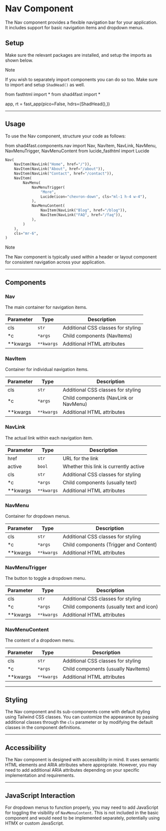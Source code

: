 # Nav Component

The Nav component provides a flexible navigation bar for your application. It includes support for basic navigation items and dropdown menus.

## Setup

Make sure the relevant packages are installed, and setup the imports as shown below.

> [!NOTE]
> If you wish to separately import components you can do so too. Make sure to import and setup `ShadHead()` as well.

from fasthtml import *
from shad4fast import *

app, rt = fast_app(pico=False, hdrs=(ShadHead(),))

---

## Usage

To use the Nav component, structure your code as follows:

from shad4fast.components.nav import Nav, NavItem, NavLink, NavMenu, NavMenuTrigger, NavMenuContent
from lucide_fasthtml import Lucide

```python
Nav(
    NavItem(NavLink("Home", href="/")),
    NavItem(NavLink("About", href="/about")),
    NavItem(NavLink("Contact", href="/contact")),
    NavItem(
        NavMenu(
            NavMenuTrigger(
                "More",
                Lucide(icon="chevron-down", cls="ml-1 h-4 w-4"),
            ),
            NavMenuContent(
                NavItem(NavLink("Blog", href="/blog")),
                NavItem(NavLink("FAQ", href="/faq")),
            ),
        )
    ),
    cls="mr-6",
)
```

> [!NOTE]
> The Nav component is typically used within a header or layout component for consistent navigation across your application.

---

## Components

### Nav

The main container for navigation items.

| Parameter | Type     | Description                          |
| --------- | -------- | ------------------------------------ |
| cls       | `str`    | Additional CSS classes for styling   |
| *c        | `*args`  | Child components (NavItems)          |
| **kwargs  | `**kwargs` | Additional HTML attributes          |

### NavItem

Container for individual navigation items.

| Parameter | Type     | Description                          |
| --------- | -------- | ------------------------------------ |
| cls       | `str`    | Additional CSS classes for styling   |
| *c        | `*args`  | Child components (NavLink or NavMenu)|
| **kwargs  | `**kwargs` | Additional HTML attributes          |

### NavLink

The actual link within each navigation item.

| Parameter | Type     | Description                          |
| --------- | -------- | ------------------------------------ |
| href      | `str`    | URL for the link                     |
| active    | `bool`   | Whether this link is currently active|
| cls       | `str`    | Additional CSS classes for styling   |
| *c        | `*args`  | Child components (usually text)      |
| **kwargs  | `**kwargs` | Additional HTML attributes          |

### NavMenu

Container for dropdown menus.

| Parameter | Type     | Description                          |
| --------- | -------- | ------------------------------------ |
| cls       | `str`    | Additional CSS classes for styling   |
| *c        | `*args`  | Child components (Trigger and Content)|
| **kwargs  | `**kwargs` | Additional HTML attributes          |

### NavMenuTrigger

The button to toggle a dropdown menu.

| Parameter | Type     | Description                          |
| --------- | -------- | ------------------------------------ |
| cls       | `str`    | Additional CSS classes for styling   |
| *c        | `*args`  | Child components (usually text and icon)|
| **kwargs  | `**kwargs` | Additional HTML attributes          |

### NavMenuContent

The content of a dropdown menu.

| Parameter | Type     | Description                          |
| --------- | -------- | ------------------------------------ |
| cls       | `str`    | Additional CSS classes for styling   |
| *c        | `*args`  | Child components (usually NavItems)  |
| **kwargs  | `**kwargs` | Additional HTML attributes          |

---

## Styling

The Nav component and its sub-components come with default styling using Tailwind CSS classes. You can customize the appearance by passing additional classes through the `cls` parameter or by modifying the default classes in the component definitions.

---

## Accessibility

The Nav component is designed with accessibility in mind. It uses semantic HTML elements and ARIA attributes where appropriate. However, you may need to add additional ARIA attributes depending on your specific implementation and requirements.

---

## JavaScript Interaction

For dropdown menus to function properly, you may need to add JavaScript for toggling the visibility of `NavMenuContent`. This is not included in the basic component and would need to be implemented separately, potentially using HTMX or custom JavaScript.
